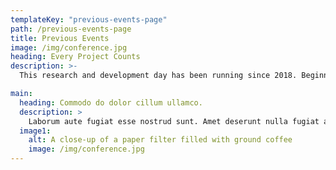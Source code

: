 ```yaml
---
templateKey: "previous-events-page"
path: /previous-events-page
title: Previous Events
image: /img/conference.jpg
heading: Every Project Counts
description: >-
  This research and development day has been running since 2018. Beginning with 3 foundations doctors based at Manchester Royal Infirmary. It has continued to expand across the North West; this year with support and funding from Health Education North West.

main:
  heading: Commodo do dolor cillum ullamco.
  description: >
    Laborum aute fugiat esse nostrud sunt. Amet deserunt nulla fugiat aliqua sint velit id cillum nisi ad reprehenderit. Dolor nostrud eiusmod exercitation reprehenderit Lorem cillum est labore magna occaecat. Enim sit reprehenderit est et sunt. Elit qui quis sint sit do culpa esse ullamco ut quis ad ut. Ex cillum do anim laboris mollit enim proident deserunt minim.
  image1:
    alt: A close-up of a paper filter filled with ground coffee
    image: /img/conference.jpg
---
```

